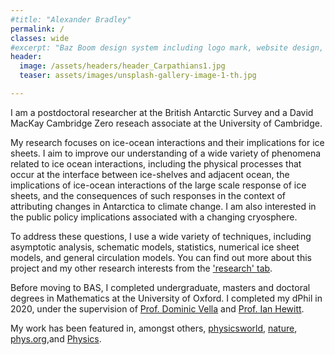 ```yaml
---
#title: "Alexander Bradley"
permalink: /
classes: wide
#excerpt: "Baz Boom design system including logo mark, website design, and branding applications."
header:
  image: /assets/headers/header_Carpathians1.jpg
  teaser: assets/images/unsplash-gallery-image-1-th.jpg

---
```


I am a postdoctoral researcher at the British Antarctic Survey and a David MacKay Cambridge Zero reseach associate at the University of Cambridge. 

My research focuses on ice-ocean interactions and their implications for ice sheets. I aim to improve our understanding of a wide variety of phenomena related to ice ocean interactions, including the physical processes that occur at the interface between ice-shelves and adjacent ocean, the implications of ice-ocean interactions of the large scale response of ice sheets, and the consequences of such responses in the context of attributing changes in Antarctica to climate change. I am also interested in the public policy implications associated with a changing cryosphere. 

To address these questions, I use a wide variety of techniques, including asymptotic analysis, schematic models, statistics, numerical ice sheet models, and general circulation models. You can find out more about this project and my other research interests from the ['research' tab](research.md).

Before moving to BAS, I completed undergraduate, masters and doctoral degrees in Mathematics at the University of Oxford. I completed my dPhil in 2020, under the supervision of [Prof. Dominic Vella](https://people.maths.ox.ac.uk/vella/index.html) and [Prof. Ian Hewitt](https://people.maths.ox.ac.uk/hewitt/).

My work has been featured in, amongst others, [physicsworld](https://physicsworld.com/a/droplets-move-through-narrow-channel-by-bending-the-walls/), [nature](https://www.nature.com/articles/d41586-019-00701-0), [phys.org](https://phys.org/news/2019-02-liquid-channel.html),and [Physics](https://physics.aps.org/articles/v12/18).

